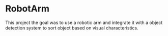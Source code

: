 # RobotArm
This project the goal was to use a robotic arm and integrate it with a object detection system to sort object based on visual characteristics.


